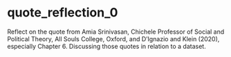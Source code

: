 # quote_reflection_0
Reflect on the quote from Amia Srinivasan, Chichele Professor of Social and Political Theory, All Souls College, Oxford, and D’Ignazio and Klein (2020), especially Chapter 6. Discussing those quotes in relation to a dataset.
